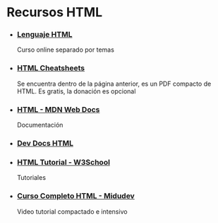 # Recursos HTML

* ### [Lenguaje HTML](https://lenguajehtml.com/html/)
    Curso online separado por temas

* ### [HTML Cheatsheets](https://lenguajehtml.com/html/cheatsheets/)
    Se encuentra dentro de la página anterior, es un PDF compacto de HTML. Es gratis, la donación es opcional

* ### [HTML - MDN Web Docs](https://developer.mozilla.org/es/docs/Web/HTML)
    Documentación

* ### [Dev Docs HTML](https://devdocs.io/html/)

* ### [HTML Tutorial - W3School](https://www.w3schools.com/html/)
    Tutoriales

* ### [Curso Completo HTML - Midudev](https://www.youtube.com/watch?v=3nYLTiY5skU)
    Video tutorial compactado e intensivo
